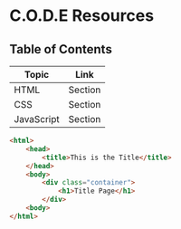 # C.O.D.E Resources

## Table of Contents

| Topic | Link |
| ------ | ------- |
| HTML | Section |
| CSS | Section |
| JavaScript | Section |

``` html
<html>
    <head>
        <title>This is the Title</title>
    </head>
    <body>
        <div class="container">
            <h1>Title Page</h1>
        </div>
    <body>
</html>
```